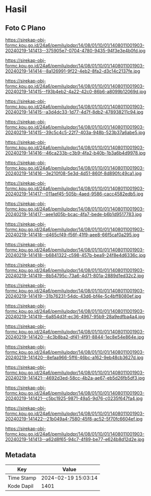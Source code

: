 # Hasil

## Foto C Plano

https://sirekap-obj-formc.kpu.go.id/24a6/pemilu/pdpr/14/08/01/10/01/1408011001903-20240219-141413--375905e7-0704-4780-9435-94f3e3e4b0fd.jpg

https://sirekap-obj-formc.kpu.go.id/24a6/pemilu/pdpr/14/08/01/10/01/1408011001903-20240219-141414--8a126991-9f22-4eb2-8fa2-d3c14c2137fe.jpg

https://sirekap-obj-formc.kpu.go.id/24a6/pemilu/pdpr/14/08/01/10/01/1408011001903-20240219-141415--f93b4eb2-4a22-42c0-86b6-a8099b12069d.jpg

https://sirekap-obj-formc.kpu.go.id/24a6/pemilu/pdpr/14/08/01/10/01/1408011001903-20240219-141415--a3d4dc33-1d77-4d7f-8db2-478938211c94.jpg

https://sirekap-obj-formc.kpu.go.id/24a6/pemilu/pdpr/14/08/01/10/01/1408011001903-20240219-141415--39c5c4c5-22f7-403a-948b-523b37a6abe5.jpg

https://sirekap-obj-formc.kpu.go.id/24a6/pemilu/pdpr/14/08/01/10/01/1408011001903-20240219-141416--46ca233b-c3b9-4fa2-b40b-1b3a6b4d9978.jpg

https://sirekap-obj-formc.kpu.go.id/24a6/pemilu/pdpr/14/08/01/10/01/1408011001903-20240219-141416--3e210f08-5e3d-4d51-860f-8d890fc49ca1.jpg

https://sirekap-obj-formc.kpu.go.id/24a6/pemilu/pdpr/14/08/01/10/01/1408011001903-20240219-141417--011aef45-505b-4aed-9586-cacc4582edb5.jpg

https://sirekap-obj-formc.kpu.go.id/24a6/pemilu/pdpr/14/08/01/10/01/1408011001903-20240219-141417--aee1d05b-bcac-4fa7-bede-b6b1d9517783.jpg

https://sirekap-obj-formc.kpu.go.id/24a6/pemilu/pdpr/14/08/01/10/01/1408011001903-20240219-141418--d465cf49-f56f-41f9-aee8-66f5caf0a295.jpg

https://sirekap-obj-formc.kpu.go.id/24a6/pemilu/pdpr/14/08/01/10/01/1408011001903-20240219-141418--b6841322-c598-457b-bea9-24f8e4d6336c.jpg

https://sirekap-obj-formc.kpu.go.id/24a6/pemilu/pdpr/14/08/01/10/01/1408011001903-20240219-141419--8b54795c-73a6-4d71-801a-2889d1ed32c2.jpg

https://sirekap-obj-formc.kpu.go.id/24a6/pemilu/pdpr/14/08/01/10/01/1408011001903-20240219-141419--31b76231-54dc-43d6-bf4e-5c4bff8080ef.jpg

https://sirekap-obj-formc.kpu.go.id/24a6/pemilu/pdpr/14/08/01/10/01/1408011001903-20240219-141419--6a854d3f-ec36-4967-95b9-28a9edfba4a4.jpg

https://sirekap-obj-formc.kpu.go.id/24a6/pemilu/pdpr/14/08/01/10/01/1408011001903-20240219-141420--4c3b8ba2-df41-4f91-8844-1ec8e54e864e.jpg

https://sirekap-obj-formc.kpu.go.id/24a6/pemilu/pdpr/14/08/01/10/01/1408011001903-20240219-141420--8efaa966-5ff6-46bc-a162-9eb48cb3627d.jpg

https://sirekap-obj-formc.kpu.go.id/24a6/pemilu/pdpr/14/08/01/10/01/1408011001903-20240219-141421--4692d3ed-58cc-4b2a-ae67-eb5d26fb5df3.jpg

https://sirekap-obj-formc.kpu.go.id/24a6/pemilu/pdpr/14/08/01/10/01/1408011001903-20240219-141421--c5bc1925-9871-49a5-9d76-c0235f647fa4.jpg

https://sirekap-obj-formc.kpu.go.id/24a6/pemilu/pdpr/14/08/01/10/01/1408011001903-20240219-141422--21b049a4-7580-45f8-ac52-5f70fc6604ef.jpg

https://sirekap-obj-formc.kpu.go.id/24a6/pemilu/pdpr/14/08/01/10/01/1408011001903-20240219-141413--a62d8f65-94c7-4f89-be77-e624b8d12d2e.jpg


## Metadata

| Key        | Value               |
| ---------- | ------------------- |
| Time Stamp | 2024-02-19 15:03:14 |
| Kode Dapil | 1401                |



